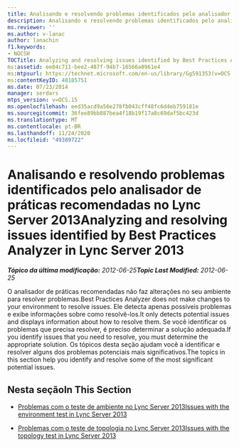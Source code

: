 ```yaml
---
title: Analisando e resolvendo problemas identificados pelo analisador de práticas recomendadas
description: Analisando e resolvendo problemas identificados pelo analisador de práticas recomendadas.
ms.reviewer: ''
ms.author: v-lanac
author: lanachin
f1.keywords:
- NOCSH
TOCTitle: Analyzing and resolving issues identified by Best Practices Analyzer
ms:assetid: ee04c711-bee2-487f-94b7-16566a8961e4
ms:mtpsurl: https://technet.microsoft.com/en-us/library/Gg591353(v=OCS.15)
ms:contentKeyID: 48185751
ms.date: 07/23/2014
manager: serdars
mtps_version: v=OCS.15
ms.openlocfilehash: eed35acd9a56e278fb043cff48fc6d4eb759181e
ms.sourcegitcommit: 36fee89bb887bea4f18b19f17a8c69daf5bc423d
ms.translationtype: MT
ms.contentlocale: pt-BR
ms.lasthandoff: 11/24/2020
ms.locfileid: "49389722"
---
```

# <a name="analyzing-and-resolving-issues-identified-by-best-practices-analyzer-in-lync-server-2013"></a><span data-ttu-id="1e946-103">Analisando e resolvendo problemas identificados pelo analisador de práticas recomendadas no Lync Server 2013</span><span class="sxs-lookup"><span data-stu-id="1e946-103">Analyzing and resolving issues identified by Best Practices Analyzer in Lync Server 2013</span></span>

<div data-xmlns="http://www.w3.org/1999/xhtml">

<div class="topic" data-xmlns="http://www.w3.org/1999/xhtml" data-msxsl="urn:schemas-microsoft-com:xslt" data-cs="https://msdn.microsoft.com/">

<div data-asp="https://msdn2.microsoft.com/asp">



</div>

<div id="mainSection">

<div id="mainBody"><span data-ttu-id="1e946-104">

<span> </span></span><span class="sxs-lookup"><span data-stu-id="1e946-104">

<span> </span></span></span>

<span data-ttu-id="1e946-105">_**Tópico da última modificação:** 2012-06-25_</span><span class="sxs-lookup"><span data-stu-id="1e946-105">_**Topic Last Modified:** 2012-06-25_</span></span>

<span data-ttu-id="1e946-106">O analisador de práticas recomendadas não faz alterações no seu ambiente para resolver problemas.</span><span class="sxs-lookup"><span data-stu-id="1e946-106">Best Practices Analyzer does not make changes to your environment to resolve issues.</span></span> <span data-ttu-id="1e946-107">Ele detecta apenas possíveis problemas e exibe informações sobre como resolvê-los.</span><span class="sxs-lookup"><span data-stu-id="1e946-107">It only detects potential issues and displays information about how to resolve them.</span></span> <span data-ttu-id="1e946-108">Se você identificar os problemas que precisa resolver, é preciso determinar a solução adequada.</span><span class="sxs-lookup"><span data-stu-id="1e946-108">If you identify issues that you need to resolve, you must determine the appropriate solution.</span></span> <span data-ttu-id="1e946-109">Os tópicos desta seção ajudam você a identificar e resolver alguns dos problemas potenciais mais significativos.</span><span class="sxs-lookup"><span data-stu-id="1e946-109">The topics in this section help you identify and resolve some of the most significant potential issues.</span></span>

<div>

## <a name="in-this-section"></a><span data-ttu-id="1e946-110">Nesta seção</span><span class="sxs-lookup"><span data-stu-id="1e946-110">In This Section</span></span>

  - [<span data-ttu-id="1e946-111">Problemas com o teste de ambiente no Lync Server 2013</span><span class="sxs-lookup"><span data-stu-id="1e946-111">Issues with the environment test in Lync Server 2013</span></span>](lync-server-2013-issues-with-the-environment-test.md)

  - [<span data-ttu-id="1e946-112">Problemas com o teste de topologia no Lync Server 2013</span><span class="sxs-lookup"><span data-stu-id="1e946-112">Issues with the topology test in Lync Server 2013</span></span>](lync-server-2013-issues-with-the-topology-test.md)

<span data-ttu-id="1e946-113"></div>

</div>

<span> </span>

</div>

</div>

</span><span class="sxs-lookup"><span data-stu-id="1e946-113"></div>

</div>

<span> </span>

</div>

</div>

</span></span></div>

